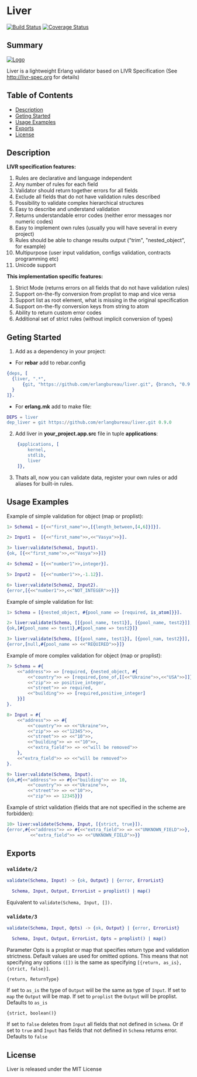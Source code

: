 # Liver
[![Build Status](https://travis-ci.org/erlangbureau/liver.svg?branch=master)](https://travis-ci.org/erlangbureau/liver)
[![Coverage Status](https://coveralls.io/repos/github/erlangbureau/liver/badge.svg?branch=master)](https://coveralls.io/github/erlangbureau/liver?branch=master)

## Summary
[![Logo](https://upload.wikimedia.org/wikipedia/commons/d/d4/Liver.svg)]()

Liver is a lightweight Erlang validator based on LIVR Specification (See http://livr-spec.org for details)

## Table of Contents
* [Description](#description)
* [Geting Started](#geting-started)
* [Usage Examples](#usage-examples)
* [Exports](#exports)
* [License](#license)

## <a name='description'></a>Description
**LIVR specification features:**

1. Rules are declarative and language independent
2. Any number of rules for each field
3. Validator should return together errors for all fields
4. Exclude all fields that do not have validation rules described
5. Possibility to validate complex hierarchical structures
6. Easy to describe and understand validation
7. Returns understandable error codes (neither error messages nor numeric codes)
8. Easy to implement own rules (usually you will have several in every project)
9. Rules should be able to change results output ("trim", "nested_object", for example)
10. Multipurpose (user input validation, configs validation, contracts programming etc)
11. Unicode support

**This implementation specific features:**
1. Strict Mode (returns errors on all fields that do not have validation rules)
2. Support on-the-fly conversion from proplist to map and vice versa
3. Support list as root element, what is missing in the original specification
4. Support on-the-fly conversion keys from string to atom
5. Ability to return custom error codes
6. Additional set of strict rules (without implicit conversion of types)



## <a name='geting-started'></a>Geting Started
1. Add as a dependency in your project:
  * For **rebar** add to rebar.config
  ```erl
{deps, [
    {liver, ".*",
        {git, "https://github.com/erlangbureau/liver.git", {branch, "0.9.0"}}
    }
]}.
```

  * For **erlang.mk** add to make file:
```erl
DEPS = liver
dep_liver = git https://github.com/erlangbureau/liver.git 0.9.0
```

2. Add liver in **your_project.app.src** file in tuple **applications**:
```erl
    {applications, [
        kernel,
        stdlib,
        liver
    ]},
```
3. Thats all, now you can validate data, register your own rules or add aliases for built-in rules.

## <a name='usage-examples'></a>Usage Examples

Example of simple validation for object (map or proplist):
```erl
1> Schema1 = [{<<"first_name">>,[{length_between,[4,6]}]}].

2> Input1 =  [{<<"first_name">>,<<"Vasya">>}].

3> liver:validate(Schema1, Input1).
{ok, [{<<"first_name">>,<<"Vasya">>}]}

4> Schema2 = [{<<"number1">>,integer}].

5> Input2 =  [{<<"number1">>,-1.12}].

6> liver:validate(Schema2, Input2).
{error,[{<<"number1">>,<<"NOT_INTEGER">>}]}
```

Example of simple validation for list:
```erl
1> Schema = [{nested_object, #{pool_name => [required, is_atom]}}].

2> liver:validate(Schema, [[{pool_name, test1}], [{pool_name, test2}]], #{return => map}).
{ok,[#{pool_name => test1},#{pool_name => test2}]}

3> liver:validate(Schema, [[{pool_name, test1}], [{pool_nam, test2}]], #{return => map}).
{error,[null,#{pool_name => <<"REQUIRED">>}]}
```

Example of more complex validation for object (map or proplist):
```erl
7> Schema = #{
    <<"address">> => [required, {nested_object, #{
        <<"country">> => [required,{one_of,[[<<"Ukraine">>,<<"USA">>]]}],
        <<"zip">> => positive_integer,
        <<"street">> => required,
        <<"building">> => [required,positive_integer]
    }}]
}.

8> Input = #{
    <<"address">> => #{
        <<"country">> => <<"Ukraine">>,
        <<"zip">> => <<"12345">>,
        <<"street">> => <<"10">>,
        <<"building">> => <<"10">>,
        <<"extra_field">> => <<"will be removed">>
    },
    <<"extra_field">> => <<"will be removed">>
}.

9> liver:validate(Schema, Input).
{ok,#{<<"address">> => #{<<"building">> => 10,
        <<"country">> => <<"Ukraine">>,
        <<"street">> => <<"10">>,
        <<"zip">> => 12345}}}
```

Example of strict validation (fields that are not specified in the scheme are forbidden):
```erl
10> liver:validate(Schema, Input, [{strict, true}]).
{error,#{<<"address">> => #{<<"extra_field">> => <<"UNKNOWN_FIELD">>},
         <<"extra_field">> => <<"UNKNOWN_FIELD">>}}
```
## <a name='exports'></a>Exports

### `validate/2`

```erlang
validate(Schema, Input) -> {ok, Output} | {error, ErrorList}

  Schema, Input, Output, ErrorList = proplist() | map()
```
  Equivalent to `validate(Schema, Input, []).`

### `validate/3`

```erlang
validate(Schema, Input, Opts) -> {ok, Output} | {error, ErrorList}

  Schema, Input, Output, ErrorList, Opts = proplist() | map()
```
Parameter Opts is a proplist or map that specifies return type and validation strictness. Default values are used for omitted options. This means that not specifying any options `([])` is the same as specifying `[{return, as_is}, {strict, false}]`.

`{return, ReturnType}`

If set to `as_is` the type of `Output` wiil be the same as type of `Input`. If set to `map` the `Output` will be map. If set to `proplist` the `Output` will be proplist. Defaults to `as_is`

`{strict, boolean()}`

If set to `false` deletes from `Input` all fields that not defined in `Schema`. Or if set to `true` and `Input` has fields that not defined in `Schema` returns error. Defaults to `false`

## <a name='license'></a>License

Liver is released under the MIT License
